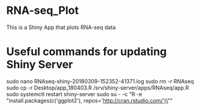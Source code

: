 # RNA-seq_Plot

This is a Shiny App that plots RNA-seq data


# Useful commands for updating Shiny Server
sudo nano RNAseq-shiny-20180309-152352-41371.log
sudo rm -r RNAseq
sudo cp -r Desktop/app_180403.R /srv/shiny-server/apps/RNAseq/app.R
sudo systemctl restart shiny-server
sudo su -     -c "R -e \"install.packages(c('ggplot2'), repos='http://cran.rstudio.com/')\""
